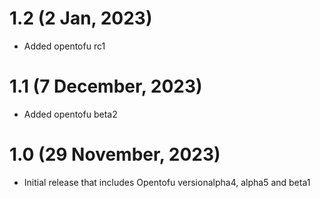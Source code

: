 # 1.2 (2 Jan, 2023)

* Added opentofu rc1

# 1.1 (7 December, 2023)

* Added opentofu beta2

# 1.0 (29 November, 2023)

* Initial release that includes Opentofu versionalpha4, alpha5 and beta1